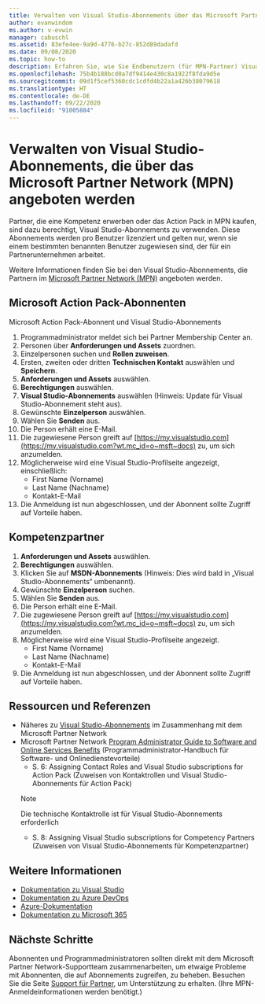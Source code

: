 ```yaml
---
title: Verwalten von Visual Studio-Abonnements über das Microsoft Partner Network | Microsoft-Dokumentation
author: evanwindom
ms.author: v-evwin
manager: cabuschl
ms.assetid: 83efe4ee-9a9d-4776-b27c-852d89dadafd
ms.date: 09/08/2020
ms.topic: how-to
description: Erfahren Sie, wie Sie Endbenutzern (für MPN-Partner) Visual Studio-Abonnements zuweisen.
ms.openlocfilehash: 75b4b188bcd0a7df9414e430c8a1922f8fda9d5e
ms.sourcegitcommit: 09d1f5cef5360cdc1cdfd4b22a1a426b38079618
ms.translationtype: HT
ms.contentlocale: de-DE
ms.lasthandoff: 09/22/2020
ms.locfileid: "91005884"
---
```

# <a name="manage-visual-studio-subscriptions-offered-through-the-microsoft-partner-network-mpn"></a>Verwalten von Visual Studio-Abonnements, die über das Microsoft Partner Network (MPN) angeboten werden
Partner, die eine Kompetenz erwerben oder das Action Pack in MPN kaufen, sind dazu berechtigt, Visual Studio-Abonnements zu verwenden. Diese Abonnements werden pro Benutzer lizenziert und gelten nur, wenn sie einem bestimmten benannten Benutzer zugewiesen sind, der für ein Partnerunternehmen arbeitet.

Weitere Informationen finden Sie bei den Visual Studio-Abonnements, die Partnern im [Microsoft Partner Network (MPN)](program-mpn.md) angeboten werden.

## <a name="microsoft-action-pack-subscribers"></a>Microsoft Action Pack-Abonnenten
Microsoft Action Pack-Abonnent und Visual Studio-Abonnements
1. Programmadministrator meldet sich bei Partner Membership Center an.
2. Personen über **Anforderungen und Assets** zuordnen.
3. Einzelpersonen suchen und **Rollen zuweisen**.
4. Ersten, zweiten oder dritten **Technischen Kontakt** auswählen und **Speichern**.
5. **Anforderungen und Assets** auswählen.
6. **Berechtigungen** auswählen.
7. **Visual Studio-Abonnements** auswählen (Hinweis: Update für Visual Studio-Abonnement steht aus).
8. Gewünschte **Einzelperson** auswählen.
9. Wählen Sie **Senden** aus.
10. Die Person erhält eine E-Mail.
11. Die zugewiesene Person greift auf [https://my.visualstudio.com](https://my.visualstudio.com?wt.mc_id=o~msft~docs) zu, um sich anzumelden.
12. Möglicherweise wird eine Visual Studio-Profilseite angezeigt, einschließlich:
    - First Name (Vorname)
    - Last Name (Nachname)
    - Kontakt-E-Mail
13. Die Anmeldung ist nun abgeschlossen, und der Abonnent sollte Zugriff auf Vorteile haben.

## <a name="competency-partners"></a>Kompetenzpartner
1. **Anforderungen und Assets** auswählen.
2. **Berechtigungen** auswählen.
3. Klicken Sie auf **MSDN-Abonnements** (Hinweis: Dies wird bald in „Visual Studio-Abonnements“ umbenannt).
4. Gewünschte **Einzelperson** suchen.
5. Wählen Sie **Senden** aus.
6. Die Person erhält eine E-Mail.
7. Die zugewiesene Person greift auf [https://my.visualstudio.com](https://my.visualstudio.com?wt.mc_id=o~msft~docs) zu, um sich anzumelden.
8. Möglicherweise wird eine Visual Studio-Profilseite angezeigt.
    - First Name (Vorname)
    - Last Name (Nachname)
    - Kontakt-E-Mail
9. Die Anmeldung ist nun abgeschlossen, und der Abonnent sollte Zugriff auf Vorteile haben.

## <a name="resources-and-references"></a>Ressourcen und Referenzen
- Näheres zu [Visual Studio-Abonnements](https://partner.microsoft.com/membership/msdn-subscriptions) im Zusammenhang mit dem Microsoft Partner Network
- Microsoft Partner Network [Program Administrator Guide to Software and Online Services Benefits](https://assetsprod.microsoft.com/mpn/Program-Administrator-Guide-to-Software-and-Online-Services-Benefits) (Programmadministrator-Handbuch für Software- und Onlinedienstevorteile)
  - S. 6: Assigning Contact Roles and Visual Studio subscriptions for Action Pack (Zuweisen von Kontaktrollen und Visual Studio-Abonnements für Action Pack)
  > [!NOTE]
  > Die technische Kontaktrolle ist für Visual Studio-Abonnements erforderlich
  - S. 8: Assigning Visual Studio subscriptions for Competency Partners (Zuweisen von Visual Studio-Abonnements für Kompetenzpartner)

## <a name="see-also"></a>Weitere Informationen
- [Dokumentation zu Visual Studio](/visualstudio/)
- [Dokumentation zu Azure DevOps](/azure/devops/)
- [Azure-Dokumentation](/azure/)
- [Dokumentation zu Microsoft 365](/microsoft-365/)

## <a name="next-steps"></a>Nächste Schritte
Abonnenten und Programmadministratoren sollten direkt mit dem Microsoft Partner Network-Supportteam zusammenarbeiten, um etwaige Probleme mit Abonnenten, die auf Abonnements zugreifen, zu beheben. Besuchen Sie die Seite [Support für Partner](https://partner.microsoft.com/support), um Unterstützung zu erhalten. (Ihre MPN-Anmeldeinformationen werden benötigt.)